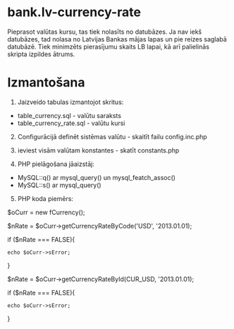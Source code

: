 bank.lv-currency-rate
=====================
Pieprasot valūtas kursu, tas tiek nolasīts no datubāzes. Ja nav iekš datubāzes, 
tad nolasa no Latvijas Bankas mājas lapas un pie reizes saglabā datubāzē.
Tiek minimzēts pierasījumu skaits LB lapai, kā arī palielinās skripta izpildes ātrums.

Izmantošana
=====================
1) Jaizveido tabulas izmantojot skritus:
 - table_currency.sql - valūtu saraksts
 - table_currency_rate.sql - valūtu kursi

2) Configurācijā definēt sistēmas valūtu - skaitīt failu config.inc.php

3) ieviest visām valūtam konstantes - skatīt constants.php

4) PHP pielāgošana
jāaizstāj:
 - MySQL::q()  ar mysql_query() un mysql_featch_assoc() 
 - MySQL::s()  ar mysql_query()


5) PHP koda piemērs:

$oCurr = new fCurrency();

$nRate = $oCurr->getCurrencyRateByCode('USD', '2013.01.01);

if ($nRate === FALSE){

    echo $oCurr->sError;

}

$nRate = $oCurr->getCurrencyRateById(CUR_USD, '2013.01.01);

if ($nRate === FALSE){

    echo $oCurr->sError;

}

